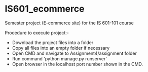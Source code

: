 # IS601_ecommerce
Semester project (E-commerce site) for the IS 601-101 course

Procedure to execute project:-

- Download the project files into a folder
- Copy all files into an empty folder if necessary
-  Open CMD and navigate to Assignment4/assignment folder
-  Run command 'python manage.py runserver'
- Open browser in the localhost port number shown in the CMD.

